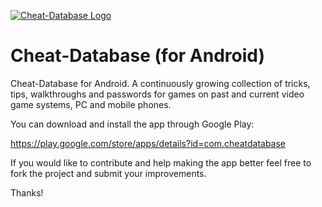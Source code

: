 [![Cheat-Database Logo](https://raw.githubusercontent.com/taar1/cheat-database/master/app/src/main/res/drawable-xxhdpi/app_icon_fox.png)](https://play.google.com/store/apps/details?id=com.cheatdatabase) 

# Cheat-Database (for Android)
Cheat-Database for Android. A continuously growing collection of tricks, tips, walkthroughs and passwords for games on past and current video game systems, PC and mobile phones.

You can download and install the app through Google Play:

https://play.google.com/store/apps/details?id=com.cheatdatabase

If you would like to contribute and help making the app better feel free to fork the project and submit your improvements.

Thanks!


